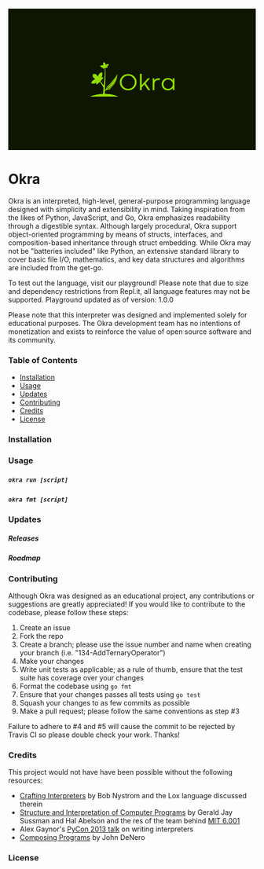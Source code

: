 ![Okra logo](img/logo.jpg)
# Okra
Okra is an interpreted, high-level, general-purpose programming language designed with simplicity and extensibility in mind. Taking inspiration from the likes of Python, JavaScript, and Go, Okra emphasizes readability through a digestible syntax. Although largely procedural, Okra support object-oriented programming by means of structs, interfaces, and composition-based inheritance through struct embedding. While Okra may not be "batteries included" like Python, an extensive standard library to cover basic file I/O, mathematics, and key data structures and algorithms are included from the get-go.

To test out the language, visit our playground! Please note that due to size and dependency restrictions from Repl.it, all language features may not be supported.
Playground updated as of version: 1.0.0

Please note that this interpreter was designed and implemented solely for educational purposes. The Okra development team has no intentions of monetization and exists to reinforce the value of open source software and its community.

### Table of Contents
- [Installation](#Installation)
- [Usage](#Usage)
- [Updates](#Updates)
- [Contributing](#Contributing)
- [Credits](#Credits)
- [License](#License)

### Installation

### Usage

##### `okra run [script]`

##### `okra fmt [script]`

### Updates

##### Releases

##### Roadmap

### Contributing
Although Okra was designed as an educational project, any contributions or suggestions are greatly appreciated! If you would like to contribute to the codebase, please follow these steps:

1. Create an issue 
2. Fork the repo
3. Create a branch; please use the issue number and name when creating your branch (i.e. "134-AddTernaryOperator")
4. Make your changes
5. Write unit tests as applicable; as a rule of thumb, ensure that the test suite has coverage over your changes
6. Format the codebase using `go fmt`
7. Ensure that your changes passes all tests using `go test`
8. Squash your changes to as few commits as possible
9. Make a pull request; please follow the same conventions as step #3

Failure to adhere to #4 and #5 will cause the commit to be rejected by Travis CI so please double check your work. Thanks!

### Credits
This project would not have have been possible without the following resources: 
- [Crafting Interpreters](https://craftinginterpreters.com/) by Bob Nystrom and the Lox language discussed therein
- [Structure and Interpretation of Computer Programs](https://mitpress.mit.edu/sites/default/files/sicp/full-text/book/book.html) by Gerald Jay Sussman and Hal Abelson and the res of the team behind [MIT 6.001](https://ocw.mit.edu/courses/electrical-engineering-and-computer-science/6-001-structure-and-interpretation-of-computer-programs-spring-2005/)
- Alex Gaynor's [PyCon 2013 talk](https://www.youtube.com/watch?v=LCslqgM48D4) on writing interpreters
- [Composing Programs](https://composingprograms.com/) by John DeNero

### License

